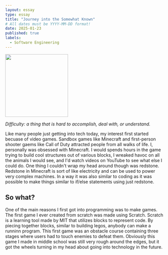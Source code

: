 ```yaml
---
layout: essay
type: essay
title: "Journey into the Somewhat Known"
# All dates must be YYYY-MM-DD format!
date: 2025-01-23
published: true
labels:
  - Software Engineering
---
```


<img width="200px" class="rounded float-start pe-4" src="../img/journey/journey.avif">

*Difficulty: a thing that is hard to accomplish, deal with, or understand.*

Like many people just getting into tech today, my interest first started becuase of video games. Sandbox games like Minecraft and first-person shooter gaems like Call of Duty attracted people from all walks of life. I, personally was obsessed with Minecraft. I would spends hours in the game trying to build cool structures out of various blocks, I wreaked havoc on all the animals I would see, and I'd watch videos on YouTube to see what else I could do. One thing I couldn't wrap my head around though was redstone. Redstone in Minecraft is sort of like electricity and can be used to power very complex machines. In a way it was also similar to coding as it was possible to make things similar to if/else statements using just redstone.

## So what?
One of the main reasons I first got into programming was to make games. The first game I ever created from scratch was made using Scratch. Scratch is a learning tool made by MIT that utilizes blocks to represent code. By piecing together blocks, similar to building legos, anybody can make a runninn program. This first game was an obstacle course containing three stages where users had to touch enemies to defeat them. Obviously this game I made in middle school was still very rough around the edges, but it got the wheels turning in my head about going into technology in the future.
